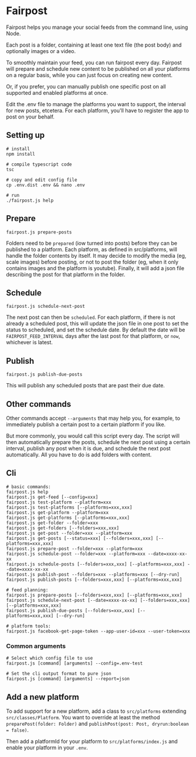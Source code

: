# Fairpost

Fairpost helps you manage your social
feeds from the command line, using Node.

Each post is a folder, containing at least one 
text file (the post body) and optionally images
or a video. 

To smoothly maintain your feed, you can run 
fairpost every day. Fairpost will prepare and 
schedule new content to be published on all your 
platforms on a regular basis, while
you can just focus on creating new content.

Or, if you prefer, you can manually publish one
specific post on all supported and enabled 
platforms at once.

Edit the .env file to manage the platforms
you want to support, the interval for new posts,
etcetera. For each platform, you'll have to 
register the app to post on your behalf.

## Setting up 
```
# install
npm install

# compile typescript code
tsc

# copy and edit config file
cp .env.dist .env && nano .env

# run
./fairpost.js help
```

## Prepare
```
fairpost.js prepare-posts
```
Folders need to be `prepared` (iow turned into posts)
before they can be published to a platform. 
Each platform, as defined in src/platforms, will 
handle the folder contents by itself. It may
decide to modify the media (eg, scale images) 
before posting, or not to post the folder (eg, 
when it only contains images and the platform 
is youtube). Finally, it will add a json file
describing the post for that platform in the 
folder.

## Schedule
```
fairpost.js schedule-next-post
```
The next post can then be `scheduled`. For each platform,
if there is not already a scheduled post, this will update
the json file in one post to set the status to scheduled, 
and set the schedule date. 
By default the date will be `FAIRPOST_FEED_INTERVAL` days 
after the last post for that platform, or `now`, whichever 
is latest.

## Publish
```
fairpost.js publish-due-posts
```
This will publish any scheduled posts that are past their due date.


## Other commands

Other commands accept `--arguments`
that may help you, for example, to immediately publish
a certain post to a certain platform if you like.

But more commonly, you would call this script
every day. 
The script will then automatically prepare the posts,
schedule the next post using a certain interval, 
publish any post when it is due, and schedule the 
next post automatically. All you have to do is 
add folders with content.



## Cli

```
# basic commands:
fairpost.js help
fairpost.js get-feed [--config=xxx]
fairpost.js test-platform --platform=xxx
fairpost.js test-platforms [--platforms=xxx,xxx]
fairpost.js get-platform --platform=xxx
fairpost.js get-platforms [--platforms=xxx,xxx]
fairpost.js get-folder --folder=xxx
fairpost.js get-folders [--folders=xxx,xxx]
fairpost.js get-post --folder=xxx --platform=xxx
fairpost.js get-posts [--status=xxx] [--folders=xxx,xxx] [--platforms=xxx,xxx] 
fairpost.js prepare-post --folder=xxx --platform=xxx
fairpost.js schedule-post --folder=xxx --platform=xxx --date=xxxx-xx-xx 
fairpost.js schedule-posts [--folders=xxx,xxx] [--platforms=xxx,xxx] --date=xxxx-xx-xx
fairpost.js publish-post --folders=xxx --platforms=xxx [--dry-run]
fairpost.js publish-posts [--folders=xxx,xxx] [--platforms=xxx,xxx]

# feed planning:
fairpost.js prepare-posts [--folders=xxx,xxx] [--platforms=xxx,xxx]
fairpost.js schedule-next-post [--date=xxxx-xx-xx] [--folders=xxx,xxx] [--platforms=xxx,xxx] 
fairpost.js publish-due-posts [--folders=xxx,xxx] [--platforms=xxx,xxx] [--dry-run]

# platform tools:
fairpost.js facebook-get-page-token --app-user-id=xxx --user-token=xxx
```

### Common arguments 

```
# Select which config file to use
fairpost.js [command] [arguments] --config=.env-test

# Set the cli output format to pure json
fairpost.js [command] [arguments] --report=json

```


## Add a new platform

To add support for a new platform, add a class to `src/platforms`
extending `src/classes/Platform`. You want to override at least the
method `preparePost(folder: Folder)` and 
`publishPost(post: Post, dryrun:boolean = false)`.

Then add a platformId for your platform to `src/platforms/index.js` and
enable your platform in your `.env`.


